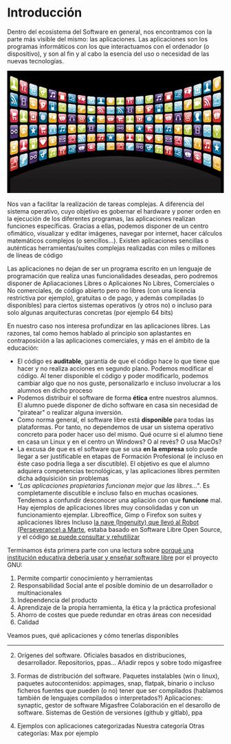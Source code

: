 # Introducción

Dentro del ecosistema del Software en general, nos encontramos con la parte más visible del mismo: las aplicaciones. Las aplicaciones son los programas informáticos con los que interactuamos con el ordenador (o dispositivo), y son al fin y al cabo la esencia del uso o necesidad de las nuevas tecnologías.

![ecosistema de aplicaciones](../img/parte3/aplicaciones_ecosistema.png "Ecosistema de Aplicaciones")

Nos van a facilitar la realización de tareas complejas. A diferencia del sistema operativo, cuyo objetivo es gobernar el hardware y poner orden en la ejecución de los diferentes programas, las aplicaciones realizan funciones específicas. Gracias a ellas, podemos disponer de un centro ofimático, visualizar y editar imágenes, navegar por internet, hacer cálculos matemáticos complejos (o sencillos...). Existen aplicaciones sencillas o auténticas herramientas/suites complejas realizadas con miles o millones de líneas de código

Las aplicaciones no dejan de ser un programa escrito en un lenguaje de programación que realiza unas funcionalidades deseadas, pero podremos disponer de Apliacaciones Libres o Aplicaiones No Libres, Comerciales o No comerciales, de código abierto pero no libres (con una licencia restrictiva por ejemplo), gratuitas o de pago, y además compiladas (o disponibles) para ciertos sistemas operativos (y otros no) o incluso para solo algunas arquitecturas concretas (por ejemplo 64 bits)

En nuestro caso nos interesa profundizar en las aplicaciones libres. Las razones, tal como hemos hablado al principio son aplastantes en contraposición a las aplicaciones comerciales, y más en el ámbito de la educación:

* El código es **auditable**, garantía de que el código hace lo que tiene que hacer y no realiza acciones en segundo plano.
   Podemos modificar el código. Al tener disponible el código y poder modificarlo, podemos cambiar algo que no nos guste, personalizarlo e incluso involucrar a los alumnos en dicho proceso
* Podemos distribuir el software de forma **ética** entre nuestros alumnos. El alumno puede disponer de dicho software en casa sin necesidad de "piratear" o realizar alguna inversión.
* Como norma general, el software libre está **disponible** para todas las plataformas. Por tanto, no dependemos de usar un sistema operativo concreto para poder hacer uso del mismo. Qué ocurre si el alumno tiene en casa un Linux y en el centro un Windows? O al revés? O usa MacOs?
* La excusa de que es el software que se usa **en la empresa** solo puede llegar a ser justificable en etapas de Formación Profesional (e incluso en éste caso podría llega a ser discutible). El objetivo es que el alumno adquiera competencias tecnológicas, y las aplicaciones libres permiten dicha adquisición sin problemas
* *"Las aplicaciones propietarias funcionan mejor que las libres..."*. Es completamente discutible e incluso falso en muchas ocasiones. Tendemos a confundir desconocer una apliación con que **funcione** mal. Hay ejemplos de aplicaciones libres muy consolidadas y con un funcionamiento ejemplar.
   Libreoffice, Gimp o Firefox son suites y aplicaciones libres
   Incluso [la nave (Ingenuity) que llevó al Robot (Perseverance) a Marte](https://www.genbeta.com/linux/2021-ano-linux-marte-gracias-a-ser-sistema-operativo-helicoptero-que-acompana-al-rover-perseverance), estaba basado en Software Libre Open Source, y el código [se puede consultar y rehutilizar](https://github.com/nasa/fprime)

Terminamos ésta primera parte con una lectura sobre [porqué una institución educativa debería usar y enseñar software libre](https://www.gnu.org/education/edu-why.html "GNU Page") por el proyecto GNU:

1. Permite compartir conocimiento y herramientas
2. Responsabilidad Social ante el posible dominio de un desarrollador o multinacionales
3. Independencia del producto
4. Aprendizaje de la propia herramienta, la ética y la práctica profesional
5. Ahorro de costes que puede redundar en otras áreas con necesidad
6. Calidad

Veamos pues, qué aplicaciones y cómo tenerlas disponibles

******* 

2. Orígenes del software. Oficiales basados en distribuciones, desarrollador. Repositorios, ppas... Añadir repos y sobre todo migasfree

3. Formas de distribución del software. Paquetes instalables (win o linux), paquetes autocontenidos: appimages, snap, flatpak, binario o incluso ficheros fuentes que pueden (o no) tener que ser compilados (hablamos también de lenguajes compilados o interpretados?)
  Aplicaciones: synaptic, gestor de software
  Migasfree
  Colaboración en el desarollo de software. Sistemas de Gestión de versiones (github y gitlab), ppa

4. Ejemplos con aplicaciones categorizadas
   Nuestra categoría
   Otras categorías: Max por ejemplo